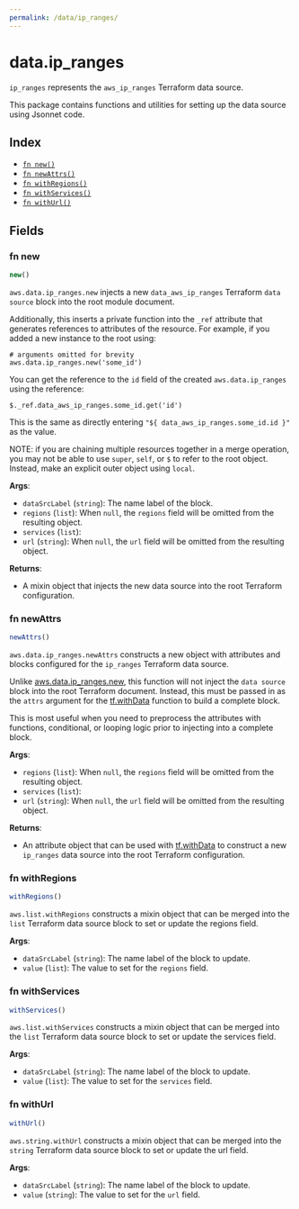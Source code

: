 ```yaml
---
permalink: /data/ip_ranges/
---
```


# data.ip_ranges

`ip_ranges` represents the `aws_ip_ranges` Terraform data source.



This package contains functions and utilities for setting up the data source using Jsonnet code.


## Index

* [`fn new()`](#fn-new)
* [`fn newAttrs()`](#fn-newattrs)
* [`fn withRegions()`](#fn-withregions)
* [`fn withServices()`](#fn-withservices)
* [`fn withUrl()`](#fn-withurl)

## Fields

### fn new

```ts
new()
```


`aws.data.ip_ranges.new` injects a new `data_aws_ip_ranges` Terraform `data source`
block into the root module document.

Additionally, this inserts a private function into the `_ref` attribute that generates references to attributes of the
resource. For example, if you added a new instance to the root using:

    # arguments omitted for brevity
    aws.data.ip_ranges.new('some_id')

You can get the reference to the `id` field of the created `aws.data.ip_ranges` using the reference:

    $._ref.data_aws_ip_ranges.some_id.get('id')

This is the same as directly entering `"${ data_aws_ip_ranges.some_id.id }"` as the value.

NOTE: if you are chaining multiple resources together in a merge operation, you may not be able to use `super`, `self`,
or `$` to refer to the root object. Instead, make an explicit outer object using `local`.

**Args**:
  - `dataSrcLabel` (`string`): The name label of the block.
  - `regions` (`list`):  When `null`, the `regions` field will be omitted from the resulting object.
  - `services` (`list`): 
  - `url` (`string`):  When `null`, the `url` field will be omitted from the resulting object.

**Returns**:
- A mixin object that injects the new data source into the root Terraform configuration.


### fn newAttrs

```ts
newAttrs()
```


`aws.data.ip_ranges.newAttrs` constructs a new object with attributes and blocks configured for the `ip_ranges`
Terraform data source.

Unlike [aws.data.ip_ranges.new](#fn-iprangesnew), this function will not inject the `data source`
block into the root Terraform document. Instead, this must be passed in as the `attrs` argument for the
[tf.withData](https://github.com/tf-libsonnet/core/tree/main/docs#fn-withdata) function to build a complete block.

This is most useful when you need to preprocess the attributes with functions, conditional, or looping logic prior to
injecting into a complete block.

**Args**:
  - `regions` (`list`):  When `null`, the `regions` field will be omitted from the resulting object.
  - `services` (`list`): 
  - `url` (`string`):  When `null`, the `url` field will be omitted from the resulting object.

**Returns**:
  - An attribute object that can be used with [tf.withData](https://github.com/tf-libsonnet/core/tree/main/docs#fn-withdata) to construct a new `ip_ranges` data source into the root Terraform configuration.


### fn withRegions

```ts
withRegions()
```

`aws.list.withRegions` constructs a mixin object that can be merged into the `list`
Terraform data source block to set or update the regions field.



**Args**:
  - `dataSrcLabel` (`string`): The name label of the block to update.
  - `value` (`list`): The value to set for the `regions` field.


### fn withServices

```ts
withServices()
```

`aws.list.withServices` constructs a mixin object that can be merged into the `list`
Terraform data source block to set or update the services field.



**Args**:
  - `dataSrcLabel` (`string`): The name label of the block to update.
  - `value` (`list`): The value to set for the `services` field.


### fn withUrl

```ts
withUrl()
```

`aws.string.withUrl` constructs a mixin object that can be merged into the `string`
Terraform data source block to set or update the url field.



**Args**:
  - `dataSrcLabel` (`string`): The name label of the block to update.
  - `value` (`string`): The value to set for the `url` field.
